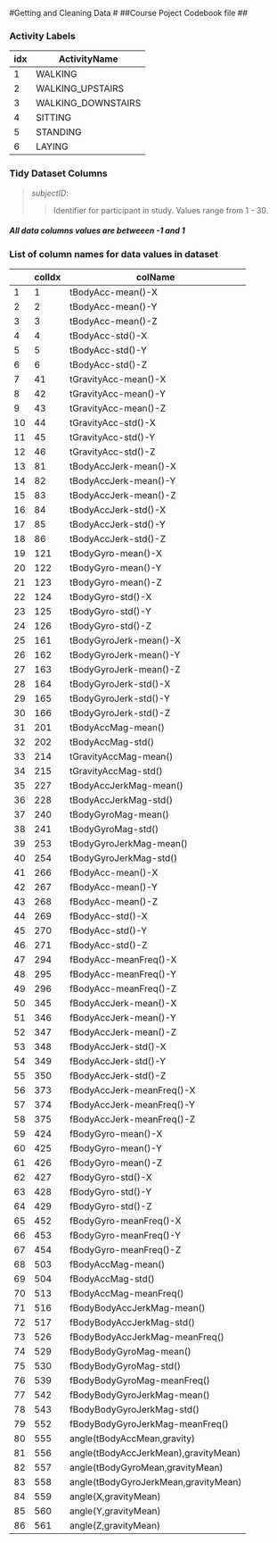 #Getting and Cleaning Data #
##Course Poject Codebook file ##




### Activity Labels
| idx |  ActivityName      |
|-----|--------------------|
|   1 |	WALKING            |    
|	2 |	WALKING_UPSTAIRS   |
|	3 |	WALKING_DOWNSTAIRS |
|	4 |	SITTING            |
|	5 |	STANDING           |
|	6 |	LAYING             |




### Tidy Dataset Columns

> *subjectID*:
>>  Identifier for participant in study.  Values range from 1 - 30.



#####  All data columns values are betweeen -1 and 1

### List of column names for data values in dataset

|    | colIdx |          colName                | 
|----|--------|---------------------------------|
| 1 | 1 | tBodyAcc-mean()-X |
| 2 | 2 | tBodyAcc-mean()-Y |
| 3 | 3 | tBodyAcc-mean()-Z |
| 4 | 4 | tBodyAcc-std()-X |
| 5 | 5 | tBodyAcc-std()-Y |
| 6 | 6 | tBodyAcc-std()-Z |
| 7 | 41 | tGravityAcc-mean()-X |
| 8 | 42 | tGravityAcc-mean()-Y |
| 9 | 43 | tGravityAcc-mean()-Z |
| 10 | 44 | tGravityAcc-std()-X |
| 11 | 45 | tGravityAcc-std()-Y |
| 12 | 46 | tGravityAcc-std()-Z |
| 13 | 81 | tBodyAccJerk-mean()-X |
| 14 | 82 | tBodyAccJerk-mean()-Y |
| 15 | 83 | tBodyAccJerk-mean()-Z |
| 16 | 84 | tBodyAccJerk-std()-X |
| 17 | 85 | tBodyAccJerk-std()-Y |
| 18 | 86 | tBodyAccJerk-std()-Z |
| 19 | 121 | tBodyGyro-mean()-X |
| 20 | 122 | tBodyGyro-mean()-Y |
| 21 | 123 | tBodyGyro-mean()-Z |
| 22 | 124 | tBodyGyro-std()-X |
| 23 | 125 | tBodyGyro-std()-Y |
| 24 | 126 | tBodyGyro-std()-Z |
| 25 | 161 | tBodyGyroJerk-mean()-X |
| 26 | 162 | tBodyGyroJerk-mean()-Y |
| 27 | 163 | tBodyGyroJerk-mean()-Z |
| 28 | 164 | tBodyGyroJerk-std()-X |
| 29 | 165 | tBodyGyroJerk-std()-Y |
| 30 | 166 | tBodyGyroJerk-std()-Z |
| 31 | 201 | tBodyAccMag-mean() |
| 32 | 202 | tBodyAccMag-std() |
| 33 | 214 | tGravityAccMag-mean() |
| 34 | 215 | tGravityAccMag-std() |
| 35 | 227 | tBodyAccJerkMag-mean() |
| 36 | 228 | tBodyAccJerkMag-std() |
| 37 | 240 | tBodyGyroMag-mean() |
| 38 | 241 | tBodyGyroMag-std() |
| 39 | 253 | tBodyGyroJerkMag-mean() |
| 40 | 254 | tBodyGyroJerkMag-std() |
| 41 | 266 | fBodyAcc-mean()-X |
| 42 | 267 | fBodyAcc-mean()-Y |
| 43 | 268 | fBodyAcc-mean()-Z |
| 44 | 269 | fBodyAcc-std()-X |
| 45 | 270 | fBodyAcc-std()-Y |
| 46 | 271 | fBodyAcc-std()-Z |
| 47 | 294 | fBodyAcc-meanFreq()-X |
| 48 | 295 | fBodyAcc-meanFreq()-Y |
| 49 | 296 | fBodyAcc-meanFreq()-Z |
| 50 | 345 | fBodyAccJerk-mean()-X |
| 51 | 346 | fBodyAccJerk-mean()-Y |
| 52 | 347 | fBodyAccJerk-mean()-Z |
| 53 | 348 | fBodyAccJerk-std()-X |
| 54 | 349 | fBodyAccJerk-std()-Y |
| 55 | 350 | fBodyAccJerk-std()-Z |
| 56 | 373 | fBodyAccJerk-meanFreq()-X |
| 57 | 374 | fBodyAccJerk-meanFreq()-Y |
| 58 | 375 | fBodyAccJerk-meanFreq()-Z |
| 59 | 424 | fBodyGyro-mean()-X |
| 60 | 425 | fBodyGyro-mean()-Y |
| 61 | 426 | fBodyGyro-mean()-Z |
| 62 | 427 | fBodyGyro-std()-X |
| 63 | 428 | fBodyGyro-std()-Y |
| 64 | 429 | fBodyGyro-std()-Z |
| 65 | 452 | fBodyGyro-meanFreq()-X |
| 66 | 453 | fBodyGyro-meanFreq()-Y |
| 67 | 454 | fBodyGyro-meanFreq()-Z |
| 68 | 503 | fBodyAccMag-mean() |
| 69 | 504 | fBodyAccMag-std() |
| 70 | 513 | fBodyAccMag-meanFreq() |
| 71 | 516 | fBodyBodyAccJerkMag-mean() |
| 72 | 517 | fBodyBodyAccJerkMag-std() |
| 73 | 526 | fBodyBodyAccJerkMag-meanFreq() |
| 74 | 529 | fBodyBodyGyroMag-mean() |
| 75 | 530 | fBodyBodyGyroMag-std() |
| 76 | 539 | fBodyBodyGyroMag-meanFreq() |
| 77 | 542 | fBodyBodyGyroJerkMag-mean() |
| 78 | 543 | fBodyBodyGyroJerkMag-std() |
| 79 | 552 | fBodyBodyGyroJerkMag-meanFreq() |
| 80 | 555 | angle(tBodyAccMean,gravity) |
| 81 | 556 | angle(tBodyAccJerkMean),gravityMean) |
| 82 | 557 | angle(tBodyGyroMean,gravityMean) |
| 83 | 558 | angle(tBodyGyroJerkMean,gravityMean) |
| 84 | 559 | angle(X,gravityMean) |
| 85 | 560 | angle(Y,gravityMean) |
| 86 | 561 | angle(Z,gravityMean) |



